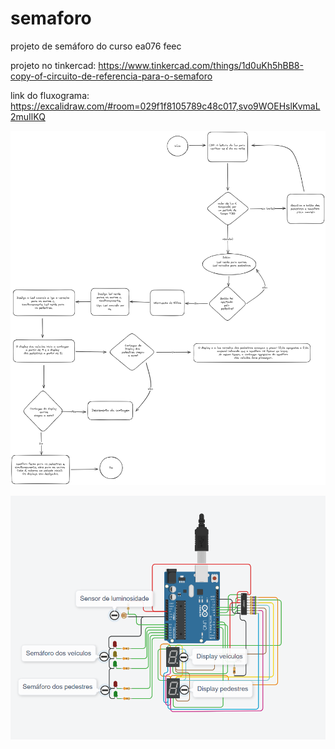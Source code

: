 # semaforo
projeto de semáforo do curso ea076 feec

projeto no tinkercad: https://www.tinkercad.com/things/1d0uKh5hBB8-copy-of-circuito-de-referencia-para-o-semaforo

link do fluxograma: https://excalidraw.com/#room=029f1f8105789c48c017,svo9WOEHslKvmaL2muIlKQ

![Fluxograma](fluxograma/fluxograma.png)

![Esquematico](imagens/esquematico.png)